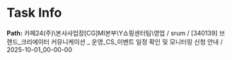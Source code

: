 # Task Info

**Path:** 카페24(주)\본사사업장\[CG]MI본부\Y쇼핑센터팀\영업 / srum / [340139] 브랜드_크리에이터 커뮤니케이션 _ 운영_CS_이벤트 일정 확인 및 모니터링 신청 안내 / 2025-10-01_00-00-00

